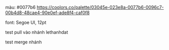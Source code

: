màu: 
#0077b6
https://coolors.co/palette/03045e-023e8a-0077b6-0096c7-00b4d8-48cae4-90e0ef-ade8f4-caf0f8

font:
Segoe UI, 12pt

test pull vào nhánh lethanhdat

test merge nhánh
